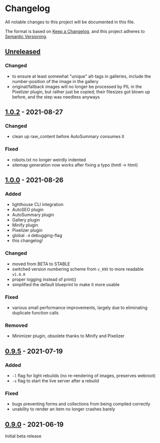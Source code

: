 # Changelog
All notable changes to this project will be documented in this file.

The format is based on [Keep a Changelog](https://keepachangelog.com/en/1.0.0/),
and this project adheres to [Semantic Versioning](https://semver.org/spec/v2.0.0.html).

## [Unreleased]
### Changed
- to ensure at least somewhat "unique" alt-tags in galleries, include the number-position of the image in the gallery
- original/fallback images will no longer be processed by PIL in the Pixelizer plugin, but rather just be copied; their filesizes got blown up before, and the step was needless anyways

## [1.0.2] - 2021-08-27
### Changed
- clean up raw_content before AutoSummary consumes it

### Fixed
- robots.txt no longer weirdly indented
- sitemap generation now works after fixing a typo (hmtl -> html)

## [1.0.0] - 2021-08-26
### Added
- lighthouse CLI integration
- AutoSEO plugin
- AutoSummary plugin
- Gallery plugin
- Minify plugin
- Pixelizer plugin
- global `-d` debugging-flag
- this changelog!

### Changed
- moved from BETA to STABLE
- switched version numbering scheme from `v_095` to more readable `v1.0.0`
- proper logging instead of print()
- simplified the default blueprint to make it more usable

### Fixed
- various small performance improvements, largely due to eliminating duplicate function calls

### Removed
- Minimizer plugin, obsolete thanks to Minify and Pixelizer

## [0.9.5] - 2021-07-19
### Added
- `-l` flag for light rebuilds (no re-rendering of images, preserves webroot)
- `-s` flag to start the live server after a rebuild

### Fixed
- bugs preventing forms and collections from being compiled correctly
- unability to render an item no longer crashes barely

## [0.9.0] - 2021-06-19
Initial beta release

[Unreleased]: https://github.com/charludo/barely/compare/v1.0.2...HEAD
[1.0.2]: https://github.com/charludo/barely/compare/v1.0.0...v1.0.2
[1.0.0]: https://github.com/charludo/barely/compare/v_095...v1.0.0
[0.9.5]: https://github.com/charludo/barely/compare/v_090...v_095
[0.9.0]: https://github.com/charludo/barely/releases/tag/v_090
